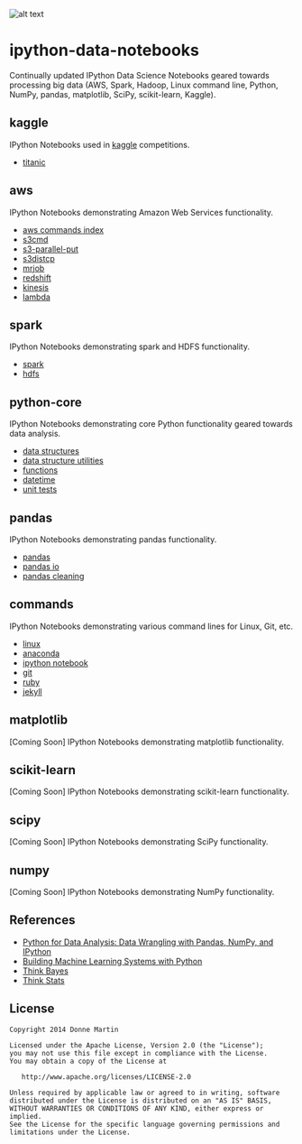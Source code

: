 ![alt text](http://i2.wp.com/donnemartin.com/wp-content/uploads/2015/02/ipython_notebook_cover2-e1425213196820.png)

# ipython-data-notebooks
Continually updated IPython Data Science Notebooks geared towards processing big data (AWS, Spark, Hadoop, Linux command line, Python, NumPy, pandas, matplotlib, SciPy, scikit-learn, Kaggle).

## kaggle

IPython Notebooks used in [kaggle](https://www.kaggle.com/) competitions.

* [titanic](http://nbviewer.ipython.org/github/donnemartin/ipython-data-notebooks/blob/master/kaggle/titanic.ipynb)

## aws

IPython Notebooks demonstrating Amazon Web Services functionality.

* [aws commands index](http://nbviewer.ipython.org/github/donnemartin/ipython-data-notebooks/blob/master/aws/aws.ipynb)
* [s3cmd](http://nbviewer.ipython.org/github/donnemartin/ipython-data-notebooks/blob/master/aws/aws.ipynb#s3cmd)
* [s3-parallel-put](http://nbviewer.ipython.org/github/donnemartin/ipython-data-notebooks/blob/master/aws/aws.ipynb#s3-parallel-put)
* [s3distcp](http://nbviewer.ipython.org/github/donnemartin/ipython-data-notebooks/blob/master/aws/aws.ipynb#s3distcp)
* [mrjob](http://nbviewer.ipython.org/github/donnemartin/ipython-data-notebooks/blob/master/aws/aws.ipynb#mrjob)
* [redshift](http://nbviewer.ipython.org/github/donnemartin/ipython-data-notebooks/blob/master/aws/aws.ipynb#redshift)
* [kinesis](http://nbviewer.ipython.org/github/donnemartin/ipython-data-notebooks/blob/master/aws/aws.ipynb#kinesis)
* [lambda](http://nbviewer.ipython.org/github/donnemartin/ipython-data-notebooks/blob/master/aws/aws.ipynb#lambda)

## spark

IPython Notebooks demonstrating spark and HDFS functionality.

* [spark](http://nbviewer.ipython.org/github/donnemartin/ipython-data-notebooks/blob/master/spark/spark.ipynb)
* [hdfs](http://nbviewer.ipython.org/github/donnemartin/ipython-data-notebooks/blob/master/spark/hdfs.ipynb)

## python-core

IPython Notebooks demonstrating core Python functionality geared towards data analysis.

* [data structures](http://nbviewer.ipython.org/github/donnemartin/ipython-data-notebooks/blob/master/python-core/structs.ipynb)
* [data structure utilities](http://nbviewer.ipython.org/github/donnemartin/ipython-data-notebooks/blob/master/python-core/structs_utils.ipynb)
* [functions](http://nbviewer.ipython.org/github/donnemartin/ipython-data-notebooks/blob/master/python-core/functions.ipynb)
* [datetime](http://nbviewer.ipython.org/github/donnemartin/ipython-data-notebooks/blob/master/python-core/datetime.ipynb)
* [unit tests](http://nbviewer.ipython.org/github/donnemartin/ipython-data-notebooks/blob/master/python-core/unit_tests.ipynb)

## pandas

IPython Notebooks demonstrating pandas functionality.

* [pandas](http://nbviewer.ipython.org/github/donnemartin/ipython-data-notebooks/blob/master/pandas/pandas.ipynb)
* [pandas io](http://nbviewer.ipython.org/github/donnemartin/ipython-data-notebooks/blob/master/pandas/pandas_io.ipynb)
* [pandas cleaning](http://nbviewer.ipython.org/github/donnemartin/ipython-data-notebooks/blob/master/pandas/pandas_clean.ipynb)

## commands

IPython Notebooks demonstrating various command lines for Linux, Git, etc.

* [linux](http://nbviewer.ipython.org/github/donnemartin/ipython-data-notebooks/blob/master/commands/linux.ipynb)
* [anaconda](http://nbviewer.ipython.org/github/donnemartin/ipython-data-notebooks/blob/master/commands/misc.ipynb#anaconda)
* [ipython notebook](http://nbviewer.ipython.org/github/donnemartin/ipython-data-notebooks/blob/master/commands/misc.ipynb#ipython-notebook)
* [git](http://nbviewer.ipython.org/github/donnemartin/ipython-data-notebooks/blob/master/commands/misc.ipynb#git)
* [ruby](http://nbviewer.ipython.org/github/donnemartin/ipython-data-notebooks/blob/master/commands/misc.ipynb#ruby)
* [jekyll](http://nbviewer.ipython.org/github/donnemartin/ipython-data-notebooks/blob/master/commands/misc.ipynb#jekyll)

## matplotlib

[Coming Soon] IPython Notebooks demonstrating matplotlib functionality.

## scikit-learn

[Coming Soon] IPython Notebooks demonstrating scikit-learn functionality.

## scipy

[Coming Soon] IPython Notebooks demonstrating SciPy functionality.

## numpy

[Coming Soon] IPython Notebooks demonstrating NumPy functionality.

## References

* [Python for Data Analysis: Data Wrangling with Pandas, NumPy, and IPython](http://www.amazon.com/Python-Data-Analysis-Wrangling-IPython/dp/1449319793)
* [Building Machine Learning Systems with Python](http://www.amazon.com/Building-Machine-Learning-Systems-Python/dp/1782161406)
* [Think Bayes](http://www.amazon.com/Think-Bayes-Allen-B-Downey/dp/1449370780)
* [Think Stats](http://www.amazon.com/Think-Stats-Allen-B-Downey/dp/1449307116)

## License

    Copyright 2014 Donne Martin

    Licensed under the Apache License, Version 2.0 (the "License");
    you may not use this file except in compliance with the License.
    You may obtain a copy of the License at

       http://www.apache.org/licenses/LICENSE-2.0

    Unless required by applicable law or agreed to in writing, software
    distributed under the License is distributed on an "AS IS" BASIS,
    WITHOUT WARRANTIES OR CONDITIONS OF ANY KIND, either express or implied.
    See the License for the specific language governing permissions and
    limitations under the License.
